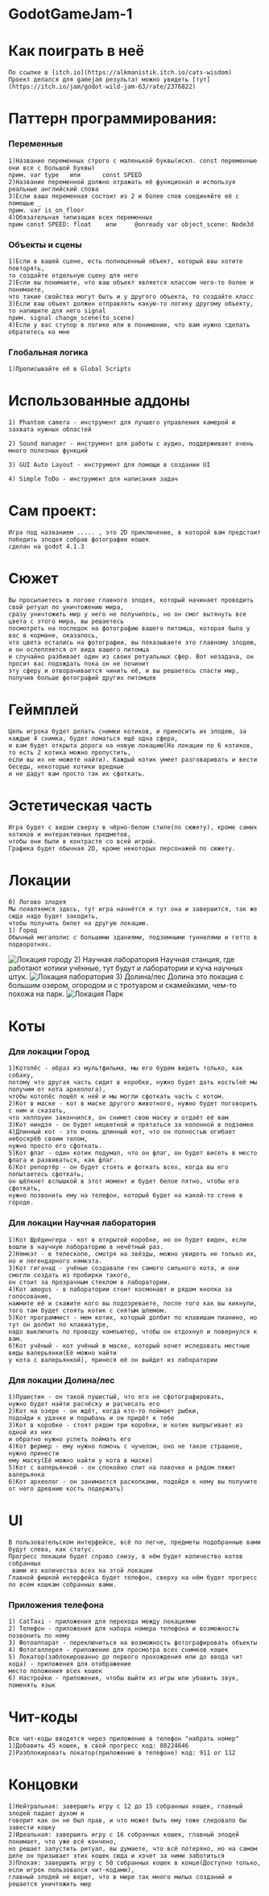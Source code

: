 # GodotGameJam-1

# Как поиграть в неё

 	По ссылке в [itch.io](https://alkmanistik.itch.io/cats-wisdom)
  	Проект делался для gamejam результат можно увидеть [тут](https://itch.io/jam/godot-wild-jam-63/rate/2376822)

# Паттерн программирования:
### Переменные

	1)Название переменных строго с маленькой буквы(искл. const переменные они все с большой буквы)
	прим. var type   или      const SPEED
	2)Название переменной должно отражать её функционал и используя реальные английский слова
	3)Если ваша переменная состоит из 2 и более слов соединяйте её с помощью _
	прим. var is_on_floor
	4)Обязательная типизация всех переменных
	прим const SPEED: float    или     @onready var object_scene: Node3d

### Объекты и сцены

	1)Если в вашей сцене, есть полноценный объект, который ввы хотите повторять,
	то создайте отдельную сцену для него
	2)Если вы понимаете, что ваш объект является классом чего-то более и понимаете,
	что такие свойства могут быть и у другого объекта, то создайте класс
	3)Если ваш объект должен отправлять какую-то логику другому объекту,
	то напишите для него signal
	прим. signal change_scene(to_scene)
	4)Если у вас ступор в логике или в понимании, что вам нужно сделать обратитесь ко мне

### Глобальная логика
	1)Прописывайте её в Global Scripts

# Использованные аддоны

	1) Phantom camera - инструмент для лучшего управления камерой и захвата нужных областей

	2) Sound manager - инструмент для работы с аудио, поддерживает очень много полезных функций

	3) GUI Auto Layout - инструмент для помощи в создании UI

	4) Simple ToDo - инструмент для написания задач

# Сам проект:
	Игра под названием ..... , это 2D приключение, в которой вам предстоит победить злодея собрав фотографии кошек
	сделан на godot 4.1.3
# Сюжет
	Вы просыпаетесь в логове главного злодея, который начинает проводить свой ретуал по уничтожению мира,
	сразу уничтожить мир у него не получилось, но он смог вытянуть все цвета с этого мира, вы решаетесь
	посмотреть на последок на фотографию вашего питомца, которая была у вас в кормане, оказалось,
	что цвета остались на фотографии, вы показываете это главному злодею, и он ослепляется от вида вашего питомца
	и случайно разбивает один из своих ретуальных сфер. Вот незадача, он просит вас подождать пока он не починит
	эту сферу и отворачивается чинить её, и вы решаетесь спасти мир, получив больше фотографий других питомцев
# Геймплей
	Цель игрока будет делать снимки котиков, и приносить их злодею, за каждые 4 снимка, будет ломаться ещё одна сфера,
	и вам будет открыта дорога на новую локацию(На локации по 6 котиков, то есть 2 котика можно пропустить,
	если вы их не можете найти). Каждый котик умеет разговаривать и вести беседы, некоторые котики вредные
	и не дадут вам просто так их сфоткать.
# Эстетическая часть
	Игра будет с видом сверху в чёрно-белом стиле(по сюжету), кроме самих котиков и интерактивных предметов,
	чтобы они были в контрасте со всей игрой. 
	Графика будет обычная 2D, кроме некоторых персонажей по сюжету.
# Локации
	0) Логово злодея 
	Мы появляемся здесь, тут игра начнётся и тут она и завершится, так же сюда надо будет заходить,
	чтобы получить билет на другую локацию.
	1) Город
	Обычный мегаполис с большими зданиями, подземными туннелями и гетто в подворотнях.
![Локация городу](https://github.com/alkmanistik/GodotGameJam-1/blob/main/other/Локация%20город.png)
	2) Научная лаборатория
	Научная станция, где работают котики учённые, тут будут и лаборатории и куча научных штук.
![Локация лаборатория](https://github.com/alkmanistik/GodotGameJam-1/blob/main/other/Локация%20лаборатория.png)
	3) Долина/лес
	Долина это локация с большим озером, огородом и с тротуаром и скамейками, чем-то похожа на парк.
![Локация Парк](https://github.com/alkmanistik/GodotGameJam-1/blob/main/other/Локация%20Парк.png)
# Коты
### Для локации Город
	1)Котопёс - образ из мультфильма, мы его будем видеть только, как собаку,
	потому что другая часть сидит в коробке, нужно будет дать кость(её мы получим от кота археолога),
	чтобы котопёс пошёл к ней и мы могли сфоткать часть с котом.
	2)Кот в маске - кот в маске другого животного, нужно будет поговорить с ним и сказать,
	что хеллоуин закончился, он снимет свою маску и отдаёт её вам
	3)Кот ниндзя - он будет нецветной и прятаться за колонной в подземке
	4)Длинный кот - это очень длинный кот, что он полностью огибает небоскрёб своим телом,
	нужно просто его сфоткать.
	5)Кот флаг - один котик подумал, что он флаг, он будет висеть в место флага и развиваться, как флаг.
	6)Кот репортёр - он будет стоять и фоткать всех, когда вы его попытаетесь сфоткать,
	он щёлкнет вспышкой в этот момент и будет белое пятно, чтобы его сфоткать,
	нужно позвонить ему на телефон, который будет на какой-то стене в городе.
### Для локации Научная лаборатория
	1)Кот Шрёдингера - кот в открытой коробке, но он будет виден, если вошли в научную лабораторию в нечётный раз.
	2)Нямкэт - в телескопе, смотря на звёзды, можно увидеть не только их, но и легендарного нямкэта.
	3)Кот гигачад - учёные создавали ген самого сильного кота, и они смогли создать из пробирки такого,
	он стоит за прозрачным стеклом в лаборатории.
	4)Кот amogus - в лаборатории стоит космонавт и рядом кнопка за голосование,
	нажмите её и скажите кого вы подозреваете, после того как вы кикнули, того там будет стоять котик с снятым шлемом.
	5)Кот программист - мем котик, который долбит по клавишам пианино, но тут он долбит по клавиатуре,
	надо выключить по проводу компьютер, чтобы он отдохнул и повернулся к вам.
	6)Кот учёный - кот учёный в маске, который хочет иследовать местные виды валерьянки(Её можно найти
	у кота с валерьянкой), принеся её он выйдет из лаборатории
### Для локации Долина/лес
	1)Пушистик - он такой пушистый, что его не сфотографировать,
	нужно будет найти расчёску и расчесать его
	2)Кот на озере - он ждёт, когда кто-то поймает рыбки,
	подойди к удачке и порыбачь и он придёт к тебе
	3)Кот в коробке - стоят рядом три коробки, и котик выпрыгивает из одной из них 
	и обратно нужно успеть поймать его
	4)Кот фермер - ему нужно помочь с чучелом, оно не такое страшное, нужно принести 
	ему маску(Её можно найти у кота в маске)
	5)Кот с валерьянкой - он спокойно спит на лавочке и рядом ляжит валерьянка
	6)Кот археолог - он занимается раскопками, подойдя к нему вы получите от него древнию кость подержать)
# UI
	В пользовательском интерфейсе, всё по легче, предметы подобранные вами будут слева, как статус.
	Прогресс локации будет справо снизу, в нём будет количество котов собранных
	 вами из количества всех на этой локации
	Главной фишкой интерфейса будет телефон, сверху на нём будет прогресс по всем кошкам собранных вами.
### Приложения телефона
	1) CatTaxi - приложения для перехода между локациями
	2) Телефон - приложения для набора номера телефона и возможность позвонить по нему
	3) Фотоаппарат - переключиться на возможность фотографировать объекты
	4) Фотогаллерея - приложение для просмотра всех снимков кошек
	5) Локатор(заблокированно до первого прохождения или до ввода чит кода) - приложения для отображение
	место положения всех кошек
	6) Настройки - приложения, чтобы выйти из игры или убавить звук, поменять язык
# Чит-коды
	Все чит-коды вводятся через приложение в телефон "набрать номер"
	1)Добавить 45 кошек, в свой прогресс код: 88224646
	2)Разблокировать локатор(приложение в телефоне) код: 911 or 112
# Концовки
	1)Нейтральная: завершить игру с 12 до 15 собранных кошек, главный злодей падает духом и
	говорит как он не был прав, и что может быть ему тоже следовало бы завести кошку
	2)Идеальная: завершить игру с 16 собранных кошек, главный злодей понимает, что уже всё кончено,
	но решает запустить ритуал, вы думаете, что всё потеряно, но на самом деле он призывает этих кошек сюда и хочет за ними заботиться
	3)Плохая: завершить игру с 50 собранных кошек в конце(Доступно только, если игрок пользовался чит-кодами),
	главный злодей не верит, что в мире так много милых созданий и решается уничтожить мир

